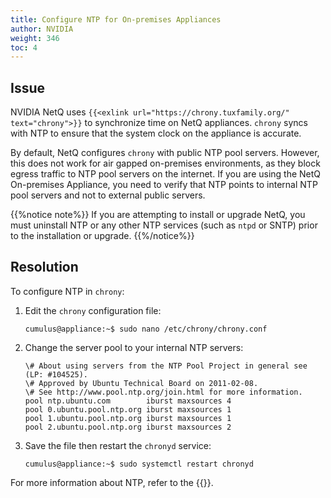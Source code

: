 ```yaml
---
title: Configure NTP for On-premises Appliances
author: NVIDIA
weight: 346
toc: 4
---
```


## Issue

NVIDIA NetQ uses `{{<exlink url="https://chrony.tuxfamily.org/" text="chrony">}}` to synchronize time on NetQ appliances. `chrony` syncs with NTP to ensure that the system clock on the appliance is accurate. 

By default, NetQ configures `chrony` with public NTP pool servers. However, this does not work for air gapped on-premises environments, as they block egress traffic to NTP pool servers on the internet. If you are using the NetQ On-premises Appliance, you need to verify that NTP points to internal NTP pool servers and not to external public servers.

{{%notice note%}}
If you are attempting to install or upgrade NetQ, you must uninstall NTP or any other NTP services (such as `ntpd` or SNTP) prior to the installation or upgrade.
{{%/notice%}}


## Resolution

To configure NTP in `chrony`:

1. Edit the `chrony` configuration file:

       cumulus@appliance:~$ sudo nano /etc/chrony/chrony.conf

2. Change the server pool to your internal NTP servers:

       \# About using servers from the NTP Pool Project in general see (LP: #104525).
       \# Approved by Ubuntu Technical Board on 2011-02-08.
       \# See http://www.pool.ntp.org/join.html for more information.
       pool ntp.ubuntu.com        iburst maxsources 4
       pool 0.ubuntu.pool.ntp.org iburst maxsources 1
       pool 1.ubuntu.pool.ntp.org iburst maxsources 1
       pool 2.ubuntu.pool.ntp.org iburst maxsources 2

3. Save the file then restart the `chronyd` service:

       cumulus@appliance:~$ sudo systemctl restart chronyd

For more information about NTP, refer to the {{<exlink url="https://docs.nvidia.com/networking-ethernet-software/cumulus-linux-59/System-Configuration/Date-and-Time/Network-Time-Protocol-NTP/" text="Cumulus Linux user guide">}}.
